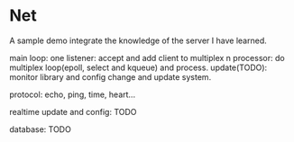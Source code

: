 # Net

A sample demo integrate the knowledge of the server I have learned.

main loop:
  one listener: accept and add client to multiplex
  n processor:  do multiplex loop(epoll, select and kqueue) and process.
  update(TODO): monitor library and config change and update system.

protocol:
  echo, ping, time, heart...
  
realtime update and config: TODO
  
database: TODO
